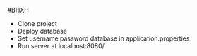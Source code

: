#BHXH

* Clone project
* Deploy database
* Set username password database in application.properties
* Run server at localhost:8080/